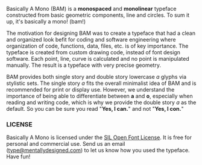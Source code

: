 Basically A Mono (BAM) is a **monospaced** and **monolinear** typeface constructed from basic geometric components, line and circles. To sum it up, it's basically a mono! (bam!)

The motivation for designing BAM was to create a typeface that had a clean and organized look befit for coding and software engineering where organization of code, functions, data, files, etc. is of key importance. The typeface is created from custom drawing code, instead of font design software. 
Each point, line, curve is calculated and no point is manipulated manually. 
The result is a typeface with very precise geometry.

BAM provides both single story and double story lowercase *a* glyphs via stylistic sets.
The single story *a* fits the overall minimalist idea of BAM and is recommended for print or display use. However, we understand the importance of being able to differentiate between **a** and **o**, especially when reading and writing code, which is why we provide the double story *a* as the default. So you can be sure you read "**Yes, I can.**" and not "**Yes, I con.**"

### LICENSE
Basically A Mono is licensed under the [SIL Open Font License][1]. It is free for personal and commercial use. Send us an email (type@mentallydesigned.com) to let us know how you used the typeface. Have fun!

<!-- References -->
[1]: downloads/License.txt

